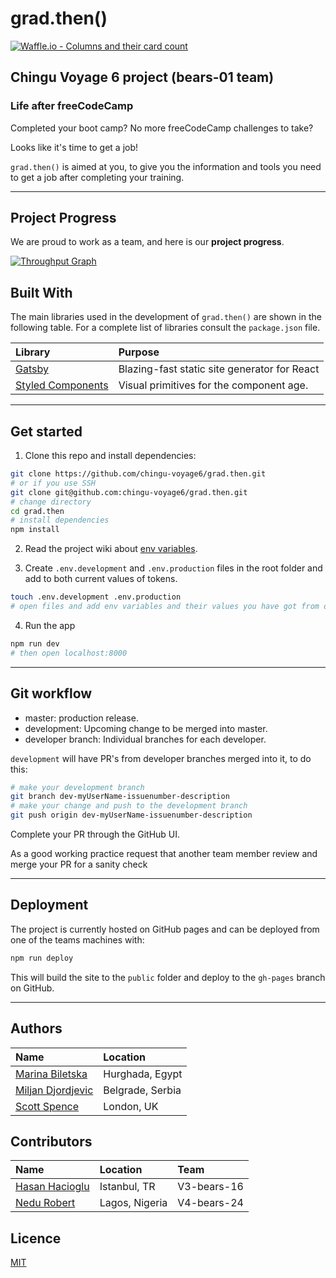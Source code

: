 # grad.then()

[![Waffle.io - Columns and their card count](https://badge.waffle.io/chingu-voyage6/grad.then.svg?columns=all)](https://waffle.io/chingu-voyage6/grad.then)

<!-- [![Build Status](https://travis-ci.org/chingu-voyage6/grad.then.svg?branch=dev-spences10-82-deployment-setup)](https://travis-ci.org/chingu-voyage4/grad.then) -->

## Chingu Voyage 6 project (bears-01 team)

### Life after freeCodeCamp

Completed your boot camp? No more freeCodeCamp challenges to take?

Looks like it's time to get a job!

`grad.then()` is aimed at you, to give you the information and tools
you need to get a job after completing your training.

---

## Project Progress

We are proud to work as a team, and here is our **project progress**.

[![Throughput Graph](https://graphs.waffle.io/chingu-voyage6/grad.then/throughput.svg)](https://waffle.io/chingu-voyage6/grad.then/metrics/throughput)

## Built With

The main libraries used in the development of `grad.then()` are shown
in the following table. For a complete list of libraries consult the
`package.json` file.

| Library                      | Purpose                                      |
| :--------------------------- | :------------------------------------------- |
| [Gatsby][gatsby]             | Blazing-fast static site generator for React |
| [Styled Components][sty-cmp] | Visual primitives for the component age.     |

<!-- links -->

[gatsby]: https://www.gatsbyjs.org/
[sty-cmp]: https://www.styled-components.com/

---

## Get started

1. Clone this repo and install dependencies:

```sh
git clone https://github.com/chingu-voyage6/grad.then.git
# or if you use SSH
git clone git@github.com:chingu-voyage6/grad.then.git
# change directory
cd grad.then
# install dependencies
npm install
```

2. Read the project wiki about
   [env variables](https://github.com/chingu-voyage6/grad.then/wiki/Env-variables).

3. Create `.env.development` and `.env.production` files in the root
   folder and add to both current values of tokens.

```sh
touch .env.development .env.production
# open files and add env variables and their values you have got from other project members
```

4. Run the app

```sh
npm run dev
# then open localhost:8000
```

---

## Git workflow

* master: production release.
* development: Upcoming change to be merged into master.
* developer branch: Individual branches for each developer.

`development` will have PR's from developer branches merged into it,
to do this:

```bash
# make your development branch
git branch dev-myUserName-issuenumber-description
# make your change and push to the development branch
git push origin dev-myUserName-issuenumber-description
```

Complete your PR through the GitHub UI.

As a good working practice request that another team member review and
merge your PR for a sanity check

---

## Deployment

The project is currently hosted on GitHub pages and can be deployed
from one of the teams machines with:

```sh
npm run deploy
```

This will build the site to the `public` folder and deploy to the
`gh-pages` branch on GitHub.

---

## Authors

| Name                        | Location         |
| :-------------------------- | :--------------- |
| [Marina Biletska][marina]   | Hurghada, Egypt  |
| [Miljan Djordjevic][miljan] | Belgrade, Serbia |
| [Scott Spence][scott]       | London, UK       |

<!-- links -->

[marina]: https://github.com/mar-bi
[miljan]: https://github.com/miljan-fsd
[scott]: https://github.com/spences10

## Contributors

| Name                    | Location       | Team        |
| :---------------------- | :------------- | :---------- |
| [Hasan Hacioglu][hasan] | Istanbul, TR   | V3-bears-16 |
| [Nedu Robert][nedu]     | Lagos, Nigeria | V4-bears-24 |

<!-- links -->

[hasan]: https://github.com/asanhix
[nedu]: https://github.com/Nedu

## Licence

[MIT](https://tldrlegal.com/license/mit-license)
